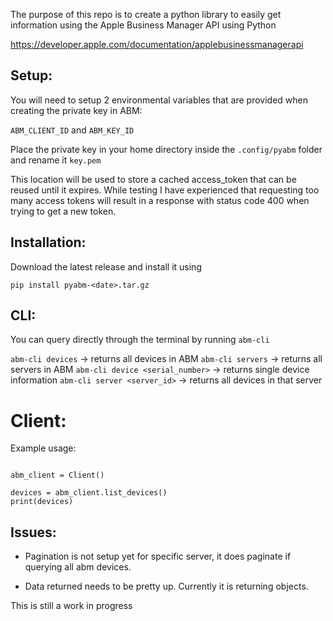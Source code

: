 The purpose of this repo is to create a python library to easily get information using the Apple Business Manager API using Python

https://developer.apple.com/documentation/applebusinessmanagerapi

## Setup:
You will need to setup 2 environmental variables that are provided
when creating the private key in ABM:

`ABM_CLIENT_ID` and `ABM_KEY_ID`

Place the private key in your home directory inside the `.config/pyabm` folder
and rename it `key.pem`

This location will be used to store a cached access_token that can be reused
until it expires. While testing I have experienced that requesting too many
access tokens will result in a response with status code 400 when 
trying to get a new token.

## Installation:
Download the latest release and install it using

`pip install pyabm-<date>.tar.gz`

## CLI:
You can query directly through the terminal by running `abm-cli`

`abm-cli devices` -> returns all devices in ABM
`abm-cli servers` -> returns all servers in ABM
`abm-cli device <serial_number>` -> returns single device information
`abm-cli server <server_id>` -> returns all devices in that server

# Client:
Example usage:
```from pyabm.client import Client

abm_client = Client()

devices = abm_client.list_devices()
print(devices)
``` 

## Issues:
* Pagination is not setup yet for specific server, it does paginate if querying
all abm devices.

* Data returned needs to be pretty up. Currently it is returning objects.

This is still a work in progress